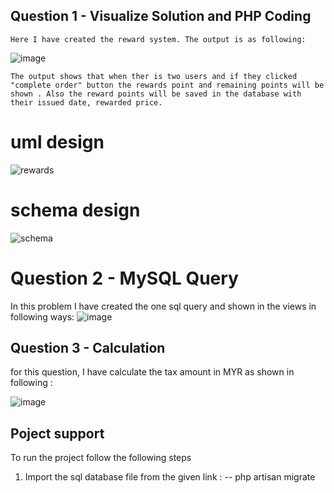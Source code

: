 

## Question 1 - Visualize Solution and PHP Coding
    Here I have created the reward system. The output is as following:
    
![image](https://user-images.githubusercontent.com/30024247/146636491-0ebc54a5-5424-4b98-9d7f-01859d4da211.png)

    The output shows that when ther is two users and if they clicked "complete order" button the rewards point and remaining points will be shown . Also the reward points will be saved in the database with their issued date, rewarded price.

# uml design

![rewards](https://user-images.githubusercontent.com/30024247/146636264-76a4036f-8bc7-43aa-af04-6d444ff67195.jpg)
# schema design 

![schema](https://user-images.githubusercontent.com/30024247/146636241-bb77cbdb-12a5-430a-952d-658f9391d868.JPG) 

# Question 2 - MySQL Query
  In this problem I have created the one sql query and shown in the views in following ways:
  ![image](https://user-images.githubusercontent.com/30024247/146636020-4504f0a2-19b6-4930-a043-6e8f1415c009.png)

## Question 3 - Calculation 
 for this question, I have calculate the tax amount in MYR as shown in following :
 
![image](https://user-images.githubusercontent.com/30024247/146636112-48077333-c63f-40c1-a2cc-957f60399c0e.png)

## Poject support 
   To run the project follow the following steps
   1. Import the sql database file from the given link :
--  php artisan migrate
